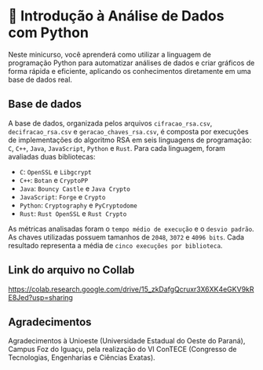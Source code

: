 # 🐍 Introdução à Análise de Dados com Python
Neste minicurso, você aprenderá como utilizar a linguagem de programação Python para automatizar análises de dados e criar gráficos de forma rápida e eficiente, aplicando os conhecimentos diretamente em uma base de dados real.

## Base de dados
A base de dados, organizada pelos arquivos `cifracao_rsa.csv`, `decifracao_rsa.csv` e `geracao_chaves_rsa.csv`, é composta por execuções de implementações do algoritmo RSA em seis linguagens de programação: `C`, `C++`, `Java`, `JavaScript`, `Python` e `Rust`. Para cada linguagem, foram avaliadas duas bibliotecas:

- `C`: `OpenSSL` e `Libgcrypt`
- `C++`: `Botan` e `CryptoPP`
- `Java`: `Bouncy Castle` e `Java Crypto`
- `JavaScript`: `Forge` e `Crypto`
- `Python`: `Cryptography` e `PyCryptodome`
- `Rust`: `Rust OpenSSL` e `Rust Crypto`

As métricas analisadas foram o `tempo médio de execução` e o `desvio padrão`. As chaves utilizadas possuem tamanhos de `2048`, `3072` e `4096 bits`. Cada resultado representa a média de `cinco execuções por biblioteca`.

## Link do arquivo no Collab
https://colab.research.google.com/drive/15_zkDafgQcruxr3X6XK4eGKV9kRE8Jed?usp=sharing

## Agradecimentos
Agradecimentos à Unioeste (Universidade Estadual do Oeste do Paraná), Campus Foz do Iguaçu, pela realização do VI ConTECE (Congresso de Tecnologias, Engenharias e Ciências Exatas).